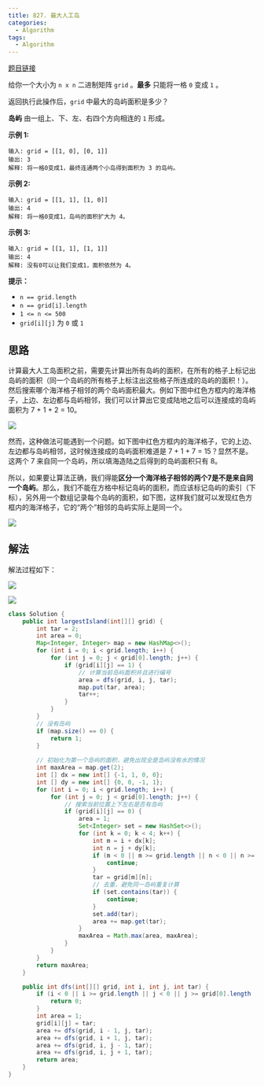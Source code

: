 ```yaml
---
title: 827. 最大人工岛
categories:
  - Algorithm
tags:
  - Algorithm
---
```


[题目链接](https://leetcode.cn/problems/making-a-large-island/)

给你一个大小为 `n x n` 二进制矩阵 `grid` 。**最多** 只能将一格 `0` 变成 `1` 。

返回执行此操作后，`grid` 中最大的岛屿面积是多少？

**岛屿** 由一组上、下、左、右四个方向相连的 `1` 形成。

**示例 1:**

```
输入: grid = [[1, 0], [0, 1]]
输出: 3
解释: 将一格0变成1，最终连通两个小岛得到面积为 3 的岛屿。
```

**示例 2:**

```
输入: grid = [[1, 1], [1, 0]]
输出: 4
解释: 将一格0变成1，岛屿的面积扩大为 4。
```

**示例 3:**

```
输入: grid = [[1, 1], [1, 1]]
输出: 4
解释: 没有0可以让我们变成1，面积依然为 4。
```

**提示：**

- `n == grid.length`
- `n == grid[i].length`
- `1 <= n <= 500`
- `grid[i][j]` 为 `0` 或 `1`

## 思路

计算最大人工岛面积之前，需要先计算出所有岛屿的面积，在所有的格子上标记出岛屿的面积（同一个岛屿的所有格子上标注出这些格子所连成的岛屿的面积！）。然后搜索哪个海洋格子相邻的两个岛屿面积最大。例如下图中红色方框内的海洋格子，上边、左边都与岛屿相邻，我们可以计算出它变成陆地之后可以连接成的岛屿面积为 7 + 1 + 2 = 10。

![](https://raw.githubusercontent.com/Traserve/traserve.github.io/master/_posts/algorithm/images/827-1.png)

然而，这种做法可能遇到一个问题。如下图中红色方框内的海洋格子，它的上边、左边都与岛屿相邻，这时候连接成的岛屿面积难道是 7 + 1 + 7 = 15？显然不是。这两个 7 来自同一个岛屿，所以填海造陆之后得到的岛屿面积只有 8。

所以，如果要让算法正确，我们得能**区分一个海洋格子相邻的两个7是不是来自同一个岛屿**。那么，我们不能在方格中标记岛屿的面积，而应该标记岛屿的索引（下标），另外用一个数组记录每个岛屿的面积，如下图，这样我们就可以发现红色方框内的海洋格子，它的“两个”相邻的岛屿实际上是同一个。

![](https://raw.githubusercontent.com/Traserve/traserve.github.io/master/_posts/algorithm/images/827-2.png)

## 解法

解法过程如下：

![](https://raw.githubusercontent.com/Traserve/traserve.github.io/master/_posts/algorithm/images/827-3.png)

![](https://raw.githubusercontent.com/Traserve/traserve.github.io/master/_posts/algorithm/images/827-4.png)

```java
class Solution {
    public int largestIsland(int[][] grid) {
        int tar = 2;
        int area = 0;
        Map<Integer, Integer> map = new HashMap<>();
        for (int i = 0; i < grid.length; i++) {
            for (int j = 0; j < grid[0].length; j++) {
                if (grid[i][j] == 1) {
                    // 计算当前岛屿面积并且进行编号
                    area = dfs(grid, i, j, tar);
                    map.put(tar, area);
                    tar++;
                }
            }
        }
        // 没有岛屿
        if (map.size() == 0) {
            return 1;
        }
        
        // 初始化为第一个岛屿的面积，避免出现全是岛屿没有水的情况
        int maxArea = map.get(2);
        int [] dx = new int[] {-1, 1, 0, 0};
        int [] dy = new int[] {0, 0, -1, 1};
        for (int i = 0; i < grid.length; i++) {
            for (int j = 0; j < grid[0].length; j++) {
                // 搜索当前位置上下左右是否有岛屿
                if (grid[i][j] == 0) {
                    area = 1;
                    Set<Integer> set = new HashSet<>();
                    for (int k = 0; k < 4; k++) {
                        int m = i + dx[k];
                        int n = j + dy[k];
                        if (m < 0 || m >= grid.length || n < 0 || n >= grid[0].length || grid[m][n] == 0) {
                            continue;
                        }
                        tar = grid[m][n];
                        // 去重，避免同一岛屿重复计算
                        if (set.contains(tar)) {
                            continue;
                        }
                        set.add(tar);
                        area += map.get(tar);
                    }
                    maxArea = Math.max(area, maxArea);
                }
            }
        }
        return maxArea;
    }

    public int dfs(int[][] grid, int i, int j, int tar) {
        if (i < 0 || i >= grid.length || j < 0 || j >= grid[0].length || grid[i][j] != 1) {
            return 0;
        }
        int area = 1;
        grid[i][j] = tar;
        area += dfs(grid, i - 1, j, tar);
        area += dfs(grid, i + 1, j, tar);
        area += dfs(grid, i, j - 1, tar);
        area += dfs(grid, i, j + 1, tar);
        return area;
    }
}
```


